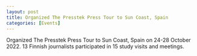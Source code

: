 ```yaml
---
layout: post
title: Organized The Presstek Press Tour to Sun Coast, Spain
categories: [Events]
---
```


Organized The Presstek Press Tour to Sun Coast, Spain on 24-28 October 2022. 13 Finnish journalists participated in 15 study visits and meetings.


